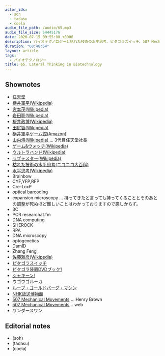 ```yaml
---
actor_ids:
  - soh
  - tadasu
  - coela
audio_file_path: /audio/65.mp3
audio_file_size: 54445176
date: 2020-07-15 09:55:00 +0900
description: バイオテクノロジーと枯れた技術の水平思考、ピタゴラスイッチ、507 Mechanical Movementsについて話しました。
duration: "00:48:54"
layout: article
tags:
  - バイオテクノロジー
title: 65. Lateral Thinking in Biotechnology
---
```




## Shownotes
- [任天堂](https://www.nintendo.com/)
- [横井軍平(Wikipedia)](https://ja.wikipedia.org/wiki/%E6%A8%AA%E4%BA%95%E8%BB%8D%E5%B9%B3)
- [宮本茂(Wikipedia)](https://ja.wikipedia.org/wiki/%E5%AE%AE%E6%9C%AC%E8%8C%82)
- [岩田聡(Wikipedia)](https://ja.wikipedia.org/wiki/%E5%B2%A9%E7%94%B0%E8%81%A1)
- [桜井政博(Wikipedia)](https://ja.wikipedia.org/wiki/%E6%A1%9C%E4%BA%95%E6%94%BF%E5%8D%9A)
- [田尻智(Wikipedia)](https://ja.wikipedia.org/wiki/%E7%94%B0%E5%B0%BB%E6%99%BA)
- [横井軍平ゲーム館(Amazon)](https://www.amazon.co.jp/dp/4480432930/?tag=researchatf04-22)
- [山内溥(Wikipedia)](https://ja.wikipedia.org/wiki/%E5%B1%B1%E5%86%85%E6%BA%A5) ... 3代目任天堂社長
- [ゲーム&ウォッチ(Wikipedia)](https://ja.wikipedia.org/wiki/%E3%82%B2%E3%83%BC%E3%83%A0%26%E3%82%A6%E3%82%AA%E3%83%83%E3%83%81)
- [ウルトラハンド(Wikipedia)](https://ja.wikipedia.org/wiki/%E3%82%A6%E3%83%AB%E3%83%88%E3%83%A9%E3%83%8F%E3%83%B3%E3%83%89)
- [ラブテスター(Wikipedia)](https://ja.wikipedia.org/wiki/%E3%83%A9%E3%83%96%E3%83%86%E3%82%B9%E3%82%BF%E3%83%BC)
- [枯れた技術の水平思考(ニコニコ大百科)](https://dic.nicovideo.jp/a/%E6%9E%AF%E3%82%8C%E3%81%9F%E6%8A%80%E8%A1%93%E3%81%AE%E6%B0%B4%E5%B9%B3%E6%80%9D%E8%80%83)
- [水平思考(Wikipedia)](https://ja.wikipedia.org/wiki/%E6%B0%B4%E5%B9%B3%E6%80%9D%E8%80%83)
- Brainbow
- CYF,YFP,RFP
- Cre-LoxP
- optical barcoding
- expansion microscopy ... 持ってきたと言っても持ってくることとそのあとの調整が死ぬほど難しいことはわかっておりますので悪しからず。
- 3C
- PCR researchat.fm
- DNA computing
- SHEROCK
- RPA
- DNA microscopy
- optogenetics
- DamID
- Zhang Feng
- [佐藤雅彦(Wikipedia)](https://ja.wikipedia.org/wiki/%E4%BD%90%E8%97%A4%E9%9B%85%E5%BD%A6_(%E3%83%A1%E3%83%87%E3%82%A3%E3%82%A2%E3%82%AF%E3%83%AA%E3%82%A8%E3%83%BC%E3%82%BF%E3%83%BC))
- [ピタゴラスイッチ](https://www2.nhk.or.jp/archives/tv60bin/detail/index.cgi?das_id=D0009020048_00000)
- [ピタゴラ装置DVDブック1 ](https://www.amazon.co.jp/dp/B000HOL7HY/?tag=researchatf04-22)
- [シャキーン!](https://www.nhk.jp/p/shakiin/ts/2QQKWV9GM9/)
- ウゴウゴルーガ
- [ルーブ・ゴールドバーグ・マシン](https://ja.wikipedia.org/wiki/%E3%83%AB%E3%83%BC%E3%83%96%E3%83%BB%E3%82%B4%E3%83%BC%E3%83%AB%E3%83%89%E3%83%90%E3%83%BC%E3%82%B0%E3%83%BB%E3%83%9E%E3%82%B7%E3%83%B3)
- [NHK放送博物館](http://www.nhk.or.jp/museum/)
- [507 Mechanical Movements](https://www.amazon.co.jp/dp/B083F744PT/?tag=researchatf04-22) ... Henry Brown
- [507 Mechanical Movements](http://507movements.com/)... web
- ワンダースワン

## Editorial notes
- (soh)
- (tadasu)
- (coela)
